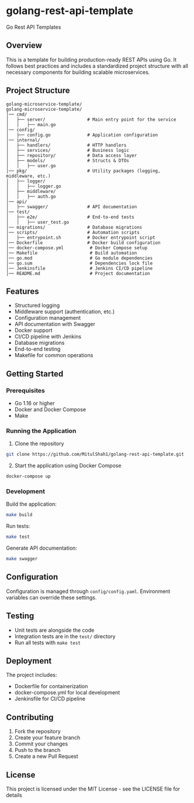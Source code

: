 # golang-rest-api-template
Go Rest API Templates

## Overview
This is a template for building production-ready REST APIs using Go. It follows best practices and includes a standardized project structure with all necessary components for building scalable microservices.

## Project Structure
```
golang-microservice-template/
golang-microservice-template/
│── cmd/
│   ├── server/                # Main entry point for the service
│   │   ├── main.go
│── config/
│   ├── config.go              # Application configuration
│── internal/
│   ├── handlers/              # HTTP handlers
│   ├── services/              # Business logic
│   ├── repository/            # Data access layer
│   ├── models/                # Structs & DTOs
│   │   ├── user.go
│── pkg/                       # Utility packages (logging, middleware, etc.)
│   ├── logger/
│   │   ├── logger.go
│   ├── middleware/
│   │   ├── auth.go
│── api/
│   ├── swagger/               # API documentation
│── test/
│   ├── e2e/                   # End-to-end tests
│   │   ├── user_test.go
│── migrations/                # Database migrations
│── scripts/                   # Automation scripts
│   ├── entrypoint.sh          # Docker entrypoint script
│── Dockerfile                 # Docker build configuration
│── docker-compose.yml          # Docker Compose setup
│── Makefile                    # Build automation
│── go.mod                      # Go module dependencies
│── go.sum                      # Dependencies lock file
│── Jenkinsfile                 # Jenkins CI/CD pipeline
│── README.md                   # Project documentation
```

## Features
- Structured logging
- Middleware support (authentication, etc.)
- Configuration management
- API documentation with Swagger
- Docker support
- CI/CD pipeline with Jenkins
- Database migrations
- End-to-end testing
- Makefile for common operations

## Getting Started

### Prerequisites
- Go 1.16 or higher
- Docker and Docker Compose
- Make

### Running the Application
1. Clone the repository
```bash
git clone https://github.com/MitulShah1/golang-rest-api-template.git
```

2. Start the application using Docker Compose
```bash
docker-compose up
```

### Development
Build the application:
```bash
make build
```

Run tests:
```bash
make test
```

Generate API documentation:
```bash
make swagger
```

## Configuration
Configuration is managed through `config/config.yaml`. Environment variables can override these settings.

## Testing
- Unit tests are alongside the code
- Integration tests are in the `test/` directory
- Run all tests with `make test`

## Deployment
The project includes:
- Dockerfile for containerization
- docker-compose.yml for local development
- Jenkinsfile for CI/CD pipeline

## Contributing
1. Fork the repository
2. Create your feature branch
3. Commit your changes
4. Push to the branch
5. Create a new Pull Request

## License
This project is licensed under the MIT License - see the LICENSE file for details


